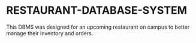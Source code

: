 # RESTAURANT-DATABASE-SYSTEM
This DBMS was designed for an upcoming restaurant on campus to better manage their inventory and orders.
